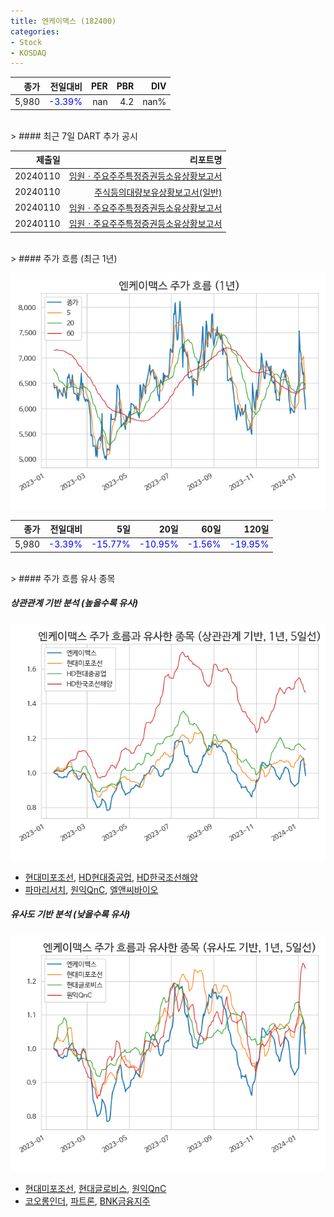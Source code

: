 ```yaml
---
title: 엔케이맥스 (182400)
categories:
- Stock
- KOSDAQ
---
```


|종가|전일대비|PER|PBR|DIV|
|---:|-------:|--:|--:|--:|
|5,980|<span style="color: blue">-3.39%</span>|nan|4.2|nan%|

<!-- more -->

<br>
> #### 최근 7일 DART 추가 공시

|제출일|리포트명|
|-----:|-------:|
|20240110|[임원ㆍ주요주주특정증권등소유상황보고서](https://dart.fss.or.kr/dsaf001/main.do?rcpNo=20240110000822)|
|20240110|[주식등의대량보유상황보고서(일반)](https://dart.fss.or.kr/dsaf001/main.do?rcpNo=20240110000785)|
|20240110|[임원ㆍ주요주주특정증권등소유상황보고서](https://dart.fss.or.kr/dsaf001/main.do?rcpNo=20240110000771)|
|20240110|[임원ㆍ주요주주특정증권등소유상황보고서](https://dart.fss.or.kr/dsaf001/main.do?rcpNo=20240110000688)|

<br>
> #### 주가 흐름 (최근 1년)

![182400](/assets/images/stock/182400.png)

|종가|전일대비|5일|20일|60일|120일|
|---:|-------:|--:|---:|---:|----:|
|5,980|<span style="color: blue">-3.39%</span>|<span style="color: blue">-15.77%</span>|<span style="color: blue">-10.95%</span>|<span style="color: blue">-1.56%</span>|<span style="color: blue">-19.95%</span>|

<br>
> #### 주가 흐름 유사 종목

##### 상관관계 기반 분석 (높을수록 유사)
![182400](/assets/images/stock/182400_corr.png)
- [현대미포조선](/010620/), [HD현대중공업](/329180/), [HD한국조선해양](/009540/)
- [파마리서치](/214450/), [원익QnC](/074600/), [엘앤씨바이오](/290650/)

##### 유사도 기반 분석 (낮을수록 유사)
![182400](/assets/images/stock/182400_sim.png)
- [현대미포조선](/010620/), [현대글로비스](/086280/), [원익QnC](/074600/)
- [코오롱인더](/120110/), [파트론](/091700/), [BNK금융지주](/138930/)